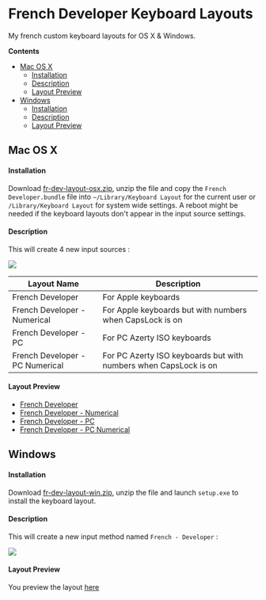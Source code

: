 # French Developer Keyboard Layouts
My french custom keyboard layouts for OS X & Windows.

<!-- START doctoc generated TOC please keep comment here to allow auto update -->
<!-- DON'T EDIT THIS SECTION, INSTEAD RE-RUN doctoc TO UPDATE -->
**Contents**

- [Mac OS X](#mac-os-x)
    - [Installation](#installation)
    - [Description](#description)
    - [Layout Preview](#layout-preview)
- [Windows](#windows)
    - [Installation](#installation-1)
    - [Description](#description-1)
    - [Layout Preview](#layout-preview-1)

<!-- END doctoc generated TOC please keep comment here to allow auto update -->

## Mac OS X
#### Installation
Download <a href="https://github.com/ahocquet/french-developer-kbd/releases/download/1.0.0/fr-dev-layout-osx.zip">fr-dev-layout-osx.zip</a>, unzip the file and copy the `French Developer.bundle` file into `~/Library/Keyboard Layout` for the current user or `/Library/Keyboard Layout` for system wide settings. A reboot might be needed if the keyboard layouts don't appear in the input source settings.

#### Description

This will create 4 new input sources :

<img src=http://i.imgur.com/nO2XDTU.jpg>

Layout Name | Description
------------ | -------------
French Developer | For Apple keyboards
French Developer - Numerical | For Apple keyboards but with numbers when CapsLock is on
French Developer - PC | For PC Azerty ISO keyboards
French Developer - PC Numerical | For PC Azerty ISO keyboards but with numbers when CapsLock is on

#### Layout Preview

* [French Developer](osx/screenshots/french-developer.md)
* [French Developer - Numerical](osx/screenshots/french-developer-numerical.md)
* [French Developer - PC](osx/screenshots/french-developer-pc.md)
* [French Developer - PC Numerical](osx/screenshots/french-developer-pc-numerical.md)

## Windows
#### Installation

Download <a href="https://github.com/ahocquet/french-developer-kbd/releases/download/1.0.0/fr-dev-layout-win.zip">fr-dev-layout-win.zip</a>, unzip the file and launch `setup.exe` to install the keyboard layout.

#### Description

This will create a new input method named `French - Developer` :

<img src="https://i.imgur.com/lf91C3b.png">

#### Layout Preview

You preview the layout [here](windows/screenshots/README.md)
